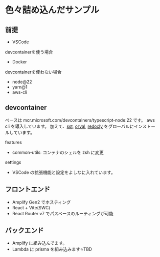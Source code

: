 # 色々詰め込んだサンプル

## 前提

- VSCode

devcontainerを使う場合
- Docker

devcontainerを使わない場合
- node@22
- yarn@1
- aws-cli

## devcontainer

ベースは mcr.microsoft.com/devcontainers/typescript-node:22 です。
aws cli を導入しています。
加えて、[sst](https://sst.dev/), [orval](https://orval.dev/), [redocly](https://redocly.com/) をグローバルにインストールしています。

features
- common-utils: コンテナのシェルを zsh に変更

settings
- VSCode の拡張機能と設定をよしなに入れています。



## フロントエンド

- Amplify Gen2 でホスティング
- React + Vite(SWC)
- React Router v7 でパスベースのルーティングが可能

## バックエンド

- Amplify に組み込んでます。
- Lambda に prisma を組み込みます⭐️TBD
